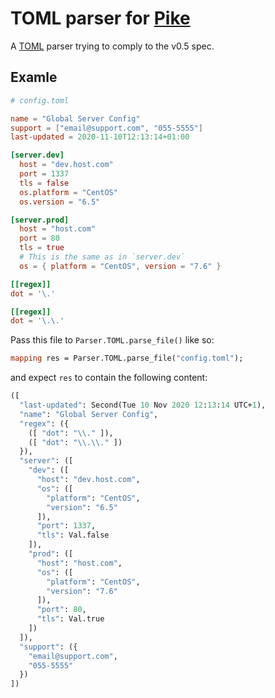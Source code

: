# TOML parser for [Pike](https://pike.lysator.liu.se)

A [TOML](https://github.com/toml-lang/toml) parser trying to comply to the
v0.5 spec.

## Examle

```toml
# config.toml

name = "Global Server Config"
support = ["email@support.com", "055-5555"]
last-updated = 2020-11-10T12:13:14+01:00

[server.dev]
  host = "dev.host.com"
  port = 1337
  tls = false
  os.platform = "CentOS"
  os.version = "6.5"

[server.prod]
  host = "host.com"
  port = 80
  tls = true
  # This is the same as in `server.dev`
  os = { platform = "CentOS", version = "7.6" }

[[regex]]
dot = '\.'

[[regex]]
dot = '\.\.'
```

Pass this file to `Parser.TOML.parse_file()` like so:

```pike
mapping res = Parser.TOML.parse_file("config.toml");
```

and expect `res` to contain the following content:

```pike
([
  "last-updated": Second(Tue 10 Nov 2020 12:13:14 UTC+1),
  "name": "Global Server Config",
  "regex": ({
    ([ "dot": "\\." ]),
    ([ "dot": "\\.\\." ])
  }),
  "server": ([
    "dev": ([
      "host": "dev.host.com",
      "os": ([
        "platform": "CentOS",
        "version": "6.5"
      ]),
      "port": 1337,
      "tls": Val.false
    ]),
    "prod": ([
      "host": "host.com",
      "os": ([
        "platform": "CentOS",
        "version": "7.6"
      ]),
      "port": 80,
      "tls": Val.true
    ])
  ]),
  "support": ({
    "email@support.com",
    "055-5555"
  })
])
```
